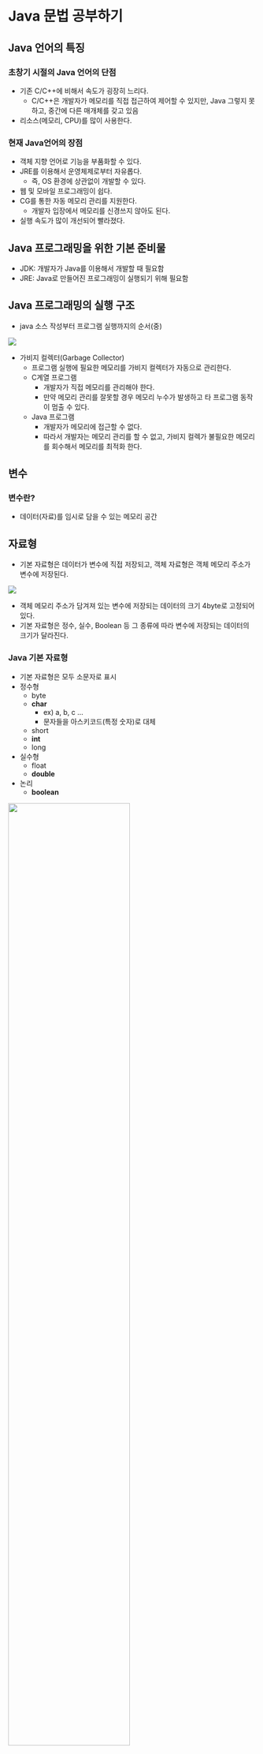 Java 문법 공부하기
===============
## Java 언어의 특징
### 초창기 시절의 Java 언어의 단점
* 기존 C/C++에 비해서 속도가 굉장히 느리다.
    - C/C++은 개발자가 메모리를 직접 접근하여 제어할 수 있지만, Java 그렇지 못하고, 중간에 다른 매개체를 갖고 있음
* 리소스(메모리, CPU)를 많이 사용한다.

### 현재 Java언어의 장점 
* 객체 지향 언어로 기능을 부품화할 수 있다.
* JRE를 이용해서 운영체제로부터 자유롭다.
    - 즉, OS 환경에 상관없이 개발할 수 있다.
* 웹 및 모바일 프로그래밍이 쉽다.
* CG를 통한 자동 메모리 관리를 지원한다.
    - 개발자 입장에서 메모리를 신경쓰지 않아도 된다.
* 실행 속도가 많이 개선되어 빨라졌다.

## Java 프로그래밍을 위한 기본 준비물
* JDK: 개발자가 Java를 이용해서 개발할 때 필요함
* JRE: Java로 만들어진 프로그래밍이 실행되기 위해 필요함 

## Java 프로그래밍의 실행 구조
* java 소스 작성부터 프로그램 실행까지의 순서(중)
<img src="./images/1.png" />

* 가비지 컬렉터(Garbage Collector)
    - 프로그램 실행에 필요한 메모리를 가비지 컬렉터가 자동으로 관리한다.
    - C계열 프로그램
        + 개발자가 직접 메모리를 관리해야 한다.
        + 만약 메모리 관리를 잘못할 경우 메모리 누수가 발생하고 타 프로그램 동작이 멈출 수 있다.
    - Java 프로그램
        + 개발자가 메모리에 접근할 수 없다.
        + 따라서 개발자는 메모리 관리를 할 수 없고, 가비지 컬렉가 불필요한 메모리를 회수해서 메모리를 최적화 한다.
## 변수
### 변수란?
* 데이터(자료)를 임시로 담을 수 있는 메모리 공간

## 자료형 
* 기본 자료형은 데이터가 변수에 직접 저장되고, 객체 자료형은 객체 메모리 주소가 변수에 저장된다.
<img src="./images/2.png" />

* 객체 메모리 주소가 담겨져 있는 변수에 저장되는 데이터의 크기 4byte로 고정되어 있다.
* 기본 자료형은 정수, 실수, Boolean 등 그 종류에 따라 변수에 저장되는 데이터의 크기가 달라진다.

### Java 기본 자료형
* 기본 자료형은 모두 소문자로 표시 
* 정수형
    - byte
    - **char**
        + ex) a, b, c ...
        + 문자들을 아스키코드(특정 숫자)로 대체
    - short
    - **int**
    - long
* 실수형
    - float
    - **double**
* 논리
    - **boolean**
    
<img src="./images/3.png" width="70%" height="70%" />
    
    
### Java 객체 자료형
* 객체 자료형은 제일 앞 글지를 대문자료 표시
* 문자형
    - String
        + ex) String str = "ABCD";

### 형 변환
* 자동적 형 변환: 작은 공간의 메모리에서 큰 공간의 메모리로 이동
    - 큰 문제 없이 변환됨 
```
byte by = 10;
int in = by;
System.out.printIn("in = " + i);

in = 10
```
* 명시적 형 변환: 큰 공간의 메모리에서 작은 공간의 메모리로 이동
    - 명시적 형 변환은 데이터가 누실될 수 있다. 
```
int iVar = 100; 
byte bVar = (byte)iVar;
System.out.println("bVar = " + bVar);

bVar = 100
----------------------------------
iVar = 123456;
bVar = (byte)iVar;
System.out.printLn("bVar = " + bVar)

bVar = 64
```

## 특수 문자와 서식 문자
* 일반적으로 사용하는 문자가 아닌 특수한 경우 또는 특정 서식에 맞게 사용하는 문

### 특수 문자
* 일반 문자가 아닌 특수한 목적으로 사용되는 문자
* 종류
    - \t: 탭
    - \n: 줄바꿈
    - \': 작은 따옴표
    - \": 큰 따옴표 
    - \\: 역슬래시 
* 주석
    - 컴파일러가 컴파일하지 않고 무시하는 부분
    - 한 줄 주석: // 주석입니다.
    - 여러줄 주석: /* 주석입니다. */ 
    
### 서식 문자
* 일반 문자가 아닌 서식에 사용되는 문자
* prinf() 메소드를 이용한다.
    - f는 format(형식)을 뜻한다.
* 종류
    - %d: 10진수
    - %o: 8진수
    - %x: 16진수
    - %c: 문자
    - %s: 문자열
    - %f: 실수 

<img src="./images/4.png" width="65%" height="65%" />

* println() 은 해당 문자열을 출력하고 자동으로 줄바꿈이 되지만, printf()는 자동으로 줄바꿈이 안되기 때문에 \n으로 줄바꿈을 해줘야 한다.

## 연산자
* 프로그램이 실행될 떄 컴퓨터(CPU)한테 계산(연산)업무를 시키기 위한 방법

### 단항 연산자
* 피연산자가 하나 존재 
* ex) +x, -x, !x

### 이항 연산자
* 피연산자가 두개 존재
* ex) x=y, x<y

### 삼항 연산자
* 피연산자가 세개 존재 
* 조건식: true ? false

### 대입 연산자
* '='는 수학에서 '오른쪽 값과 왼쪽 값이 같다'라는 의미이지만, 프로그램에서는 '오른쪽 값을 왼쪽에 대'하는 의미로 쓰인다.
* 프로그램에서 '오른쪽과 왼쪽이 같다'라는 의미는 '=='이다. 

### 산술 연산자
* +, -, /, % 등

### 복합 대입 연산자
* 산술 연산자와 대입 연산자를 결합한 연산자
* +=, -=, *=, /=, %= 등

### 관계 연산자
* 두 개의 피연산자를 비교해서 참/거짓의 결론을 도출한다.
* >, >=, <, <=, ==, != 등

### 증감 연산자
* 1만큼 증가하거나 감소를 수행한다.
* ++: 1만큼 증가
* --: 1만큼 감소 
<img src="./images/5.png" width="65%" height="65%" />

### 논리 연산자
* &&: 논리 곱(AND)
* ||: 논리 합(OR)
* !: 논리 부정(NOT)

### 조건(삼항) 연산자
* 삼항 연산자로 두개의 피연산자 연산 결과에 따라서 나머지 피연산자가 결정된다.
* 조건식 ? 식1:식2
    - 조건식이 참이면 식1이 실행되고, 조건식이 거짓이면 식2가 실행된다.
<img src="./images/6.png" width="50%" height="50%" />

### 비트 연산자
* java 에서는 자주 사용되지 않
* 데이터를 비트(bit)단위로 환산하여 연산을 수행하며, 다른 연산자보다 연산 속도가 빠르다. 
* &: AND 연산
    - a & b: a와 b가 모두 1이면 1
* |: OR 연산
    - a | b: a와 b중 하나라도 1이면 1
* ^: XOR 연산
    - a^b: a와 b가 같지 않으면 1
<img src="./images/7.png" width="75%" height="75%" />   

## 배열
* 다수의 데이터를 인덱스를 이용해서 관리하는 방법 

### 배열이란?
* 인덱스를 이용해서 **자료형이 같은 데이터**를 관리하는 것이다.
* 배열 선언 및 초기화: 배열도 변수와 마찬가지로 선언과 초기화 과정을 거쳐 사용한다.
    - 배열 선언 후 초기화
    - 배열 선언과 초기화를 동시에 
* 배열은 주로 많은 데이터를 쉽게(효율적) 관리하기 위해서 사용한다.

## 배열과 메모리
* 배열을 구성하는 데이터의 자료형에 따라서 배열의 메모리 크기가 결정된다.
* 기본 자료형 데이터를 담고 있는 변수와 달리 배열 변수는 배열 데이터의 주소를 담고 있다. 
<img src="./images/8.png" width="80%" height="80%" />   

* int[] i 에서 i에는 배열의 첫번째 인덱스의 시작주소가 저장되어 있다. 

### 배열의 기본 속성
* 배열 길이
```
int[] arrAtt1 = {10, 20, 30, 40, 50, 60}
System.out.println(arrAtt1.length)
```

* 배열 요소 출력
```
System.out.println(Arrays.toString(arrAtt1));
```
* 배열 요소 복사
```
arratt2 = Arrays.copyOf(arrAtt1.length); 
```
* 배열 레퍼런스
```
arrAtt3 = arrAtt1;
System.out.println(arrAtt1);
System.out.println(arrAtt2);
System.out.println(arrAtt3);
----------------------------
I@455617c
I@74a14482
I@455617c
```

### 다차원 배열
* 배열 안에 또 다른 배열이 존재한다.
* 이차원 배열 ~ n차열 배열
    - 이차원 배열까지는 자주 사용되지만, 3차원 배열부터는 메모리 사용량 급증으로 인한 성능 저하때문에 자주 사용되지 않는다.
```
int[][] arrMul = new int[3][2];
arrMul[0][0] = 10;
arrMul[0][1] = 100;
```

## 조건문
* 프로그램이 조건의 결과에 따라 양자 택일 또는 다자 택일을 진행하는 조건문

### 조건문이란?
* 조건의 결과에 따라서 양자 택일 또는 다자 택일을 진행한다.
    - 양자 택일: 주로 if문이 사용된다.
    - 다자 택일: 주로 switch문이 사용된다.
* if 문
    - if문
    - if문 + else문
    - if문 + else if 문
    - if문 + else if 문 ... + else문 등 조합은 다양함 
* switch 문
    - 비교대상이 되는 결과값과 선택사항이 많을 경우 주로 사용한다.
```
System.out.println("점수를 입력하세요.: ");
Scanner inputNum = new Scanner(System.in);
int sore = inputNume.nextInt();

switch (score) {
case 100:
case 90:
System.out.println("수");
break;

default:
System.out.println("다시 시도");
break;
}

inputNum.close();
```

## 반복문
* 프로그램 진행을 특정 조건에 따라 반복적으로 진행하는 것
* for문
    - for(초기값, 조건식, 증가되는 코드)
```
for(inti=1; i<10; '반복문이 끝나고 실행할 코드')
```
* while문
    - while(조건식) -> 초기값, 증가되는 코드는 while 외부에 존재
```
i = 0
while(i<10) {
    ...
    i++;
}
```

* do ~ while문
    - while문과 비슷하며, 차이점은 조건 결과에 상관없이 무조건 최초 한번은 ~ 위치에 해당하는 프로그램을 수행한다.
```
do {
    System.out.println("무조건 한번은 실행됩니다!");
} while(false);
```

## 클래스 제작과 객체 생성
### 클래스 제장
* 클래스는 멤버 변수(속성), 메서드(기능), 생성자 등으로 구성된다.

<img src="./images/9.png" width="70%" height="70%" />

### 객체 생성
* 클래스로부터 'new'를 이용해서 객체를 생성한다.
* 객체를 생성할 때, 해당 객체의 생성자가 가장 먼저 호출된다.

```
Grandeur myCar1 = new Grandeur();
Grandeur myCar2 = new Grandeur();
```

<img src="./images/10.png" width="70%" height="70%" />

## 메서드
* 클래스가 객체를 생성했을 때, 객체의 기능
* 매서드도 변수와 같이 선언 및 정의 후 필요시에 호출해서 사용한다.
* 객체와 도트접근자를 이용해 해당 메소드를 사용한다. 
* 구성
    - 호출부
    - 선언부
    - 정의부 
* 메서드명
    - 소문자로 시작한다.
    - CamelCase를 사용한다.
    - 동사 + 명사/목적어 형식

<img src="./images/11.png" width="70%" height="70%" />

### 중복 메서드(overloading) / 메서드 오버로
* 이름은 같고, 매개변수의 개수 또는 타입이 다른 메서드를 만들 수 있다. 

### 접근자
* 메서드를 호출할 때 접근자에 따라서 호출이 불가할 수 있다.
* 종류
    - public: 외부에 공개된 메서드 즉, 외부에서 호출할 수 있는 메서드 
    - priavate: 클래스 내부에서만 사용할 수 있는 메서드 
    - protect

<img src="./images/12.png" width="70%" height="70%" />

## 객체와 메모리
### 메모리에서 객체 생성(동적 생성)
* 객체는 메모리에서 동적으로 생성되며, 객체가 더 이상 필요 없게 되면 GC(Gabage Collector)에 의해서 제거된다.
* 클래스가 같은 객체들이라해도 메모리에서 다른 공간에 있는 다른 객체들이다. 
* 자료형이 같아도 메모리 내에 다른 공간에 존재하는 객체는 다른 객체이다. 

### null과 NullPointException
* 레퍼런스에 null이 저장되면 객체의 연결이 끊기며, 더 이상 객체를 이용할 수 없다. 
* 연결이 끊긴 객체는 GC에 의해서 회수되며, 객체가 저장됬었던 공간은 비워지게 된다.

## 생성자와 소멸자 그리고 this
### 디폴트 생성자
* 객체가 생성될 때 가장 먼저 호출되는 생성자로, 만약 개발자가 명시하지 않더라도 컴파일 시점에 자동 생성된다.
* 만약 사용자 정의 생성자가 정의되어 있다면, 컴파일러 디폴트 생성자를 생성하지 않는다.

<img src="./images/13.png" width="70%" height="70%" />

### 사용자 정의 생성자
* 디폴트 생성자 외에 특정 목적에 의해서 개발자가 만든 생성자로, 매개 변수에 차이가 있다.

<img src="./images/14.png" width="70%" height="70%" />

### 소멸자
* 객체가 GC에 의해서 메모리에서 제거될 때 finalize() 메서드가 호출된다.
 
<img src="./images/15.png" width="70%" height="70%" />

### this 키워드 
* 현재 객체를 가리킬 때  this를 사용한다.
* 변수를 사용할 수 있는 볌위에 따라 구분
    - 지역변수: 선언 위치가 '메소드나 생성자 내부'이다.
    - 전역 변수(멤버 변수): 선언위치가 '클래스 영역'이다. 
        + 클래스 변수: 모든 객체가 공통적으로 똑같은 속성을 가져야 할때 사용
        + 인스턴스 변수: 각각의 객체(=인스턴스)마다 개별적인 속성을 가져야 할 때 사용
        
## 패키지와 static
* 패키지: class 파일을 효율적으로 관리하기 위한 방법
* static: 객체 간에 속성 또는 긴으을 공유하는 방법  

### 패키지
* java 프로그램은 많은 클래스로 구성되고, 이러한 클래스를 폴더 형식으로 관리하는 것을 **패키지**라고 한다.
* 패키지 이름 결정 요령
    - 패키지 이름은 패키지에 속해 있는 클래스가 최대한 다른 클래스와 중복되는 것을 방지하도록 만든다.
    - (같은 이름의 클래스를 갖고 있더라도 다른 패키지에 존재)
        + employee
        + fullTime
        + welfare 등
    - 패키지 이름은 일반적으로 도메인을 거꾸로 이용한다.
        + ex) com.java.패키지 이름 / 도메인.패키지이름 
    - 개발 중에 패키지의 이름과 구조는 변경될 수 있다.
    - 패키지 이름만 보고도 해당 패키지 안에 있는 클래스가 어떤 속성과 기능을 가지고 있는지 예상될 수 있도록 이름을 만든다.
* 다른 패키지에 있는 클래스를 사용하기 위해서는 import 키워드를 이용한다.

### static
* 클래스의 속성과 메서드에 static 키워드를 사용하면, 같은 클래스에서 생성된 객체는 어디서나 속성과 메서드를 공유할 수 있다.

## 데이터 은닉 
* 객체가 가지고 있는 데이터를 외부로부터 변질되지 않게 보호하는 방법
### 멤버변수의 private 설정
* 멤버 변수(속성)는 주로 private으로 설정해서, 외부로부터 데이터가 변질되는 것을 막는다.
* 데이터(속성) 변질이 우려되는 시나리오(예시)
    - 직원 급여 프로그램에서, 급여 담당자가 실수로 급여액을 잘못 입력하는 경우
    - 변경될 수 없는 사번이 변경되는 경우
    
### getter, setter
* 멤버 변수를 외부에서 변경할 수 있도록 하는 메서드


## 상속
* 기존에 만들어진 클래스의 기능을 상속받아서 새로운 클래스를 쉽게 만들 수 있는 방법에 대해서 학습

### 상속이란?
* 부모 클래스를 상속받은 자식 클래스는 부모 클래스의 속성과 기능도 이용할 수 있다.
* 자식 클래스의 객체를 생성할 때, 부모 클래스의 객체가 먼저 생성된다.
    - 먼저 생성된(메모리에 로딩된) 부모 클래스의 객체를 상속받아 자식 클래스의 객체가 생성됨
* java 언어에서는 **단일 상속**만을 지원한다.
    - 한 클래스는 하나의 클래스만을 상속받을 수 있다. 

### 상속의 필요성
* 기존의 검증된 class를 이용해서 빠르고 쉽게 새로운 class를 만들 수 있다. 

### 부모 클래스의 private 접근자
* 자식 클래스는 부모 클래스의 모든 자원을 사용할 수 있지만, private 접근자의 속성과 메서드는 사용할 수 없다.

## 상속 특징
* 상속관계에 있는 클래스의 특징

## 메서드 오버라이드(override)
* 부모 클래스의 기능을 자식 클래스에서 재정의해서 사용한다.

```
public class ParentClass {
    public ParentClass() {
        System.out.println("ParentClass constructor");
    }
    
    public firstfunc() {
        System.out.println("Parent first func");
    }
}


public class FirstChildClass extends ParentClass {
     
     @Override
     public firstfunc() {
         System.out.println("FirstChild first func");
     }
 }
 
public class SecondChildClass extends ParentClass {
     
     @Override
     public firstfunc() {
         System.out.println("SecondChild first func");
     }
 }
```

### 자료형(타입)
* 클래스도 자료형이다.
```
ParentClass childs[] = new ParentClass[2];
childs[0] = new FirstChildClass();
childs[1] = new SecondChildClass();
```
* 배열에는 같은 자료형의 데이터가 입력되어야 하기에 ParentClass 자료형의 childs 배열을 만들어준다.

```
ParentClass childs[] = new ParentClass[2];
ParentClass fch = new FirstChildClass();
ParentClass sch = new SecondChildClass();

childs[0] = fch;
childs[1] = sch;
```
* FirstChildClass 객체와 SecondChildClass 객체를 생성할 때 ParentClass 자료형으로 통일이 가능하다.
    - 두 클래스 모두 ParentClass를 상속받고 있는 객체이기 때문이다.

### Object 클래스
* 모든 클래스의 최상위 클래스는 Object이다.
* 모든 클래스의 데이터타입을 Object로 통일시킬 수 있다.

<img src="./images/15.png" />

## super 클래스
* 상위 클래스를 호출할 때 super키워드를 이용한다.

<img src="./images/16.png" />


#
### 필기 출처
* [인프런 강좌](https://www.inflearn.com/course/%EC%8B%A4%EC%A0%84-%EC%9E%90%EB%B0%94_java-renew/dashboard)
